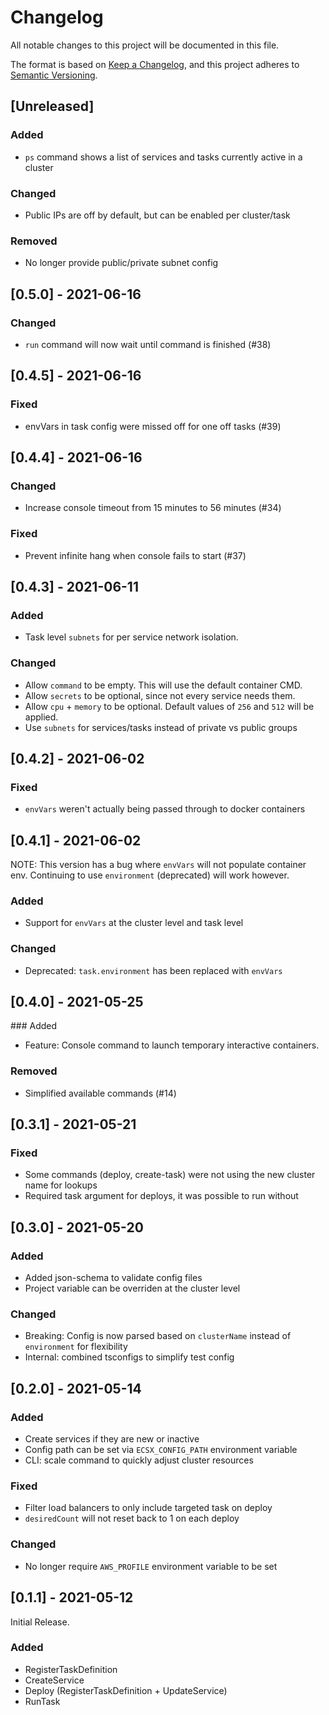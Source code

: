 # Changelog

All notable changes to this project will be documented in this file.

The format is based on [Keep a Changelog](https://keepachangelog.com/en/1.0.0/),
and this project adheres to [Semantic Versioning](https://semver.org/spec/v2.0.0.html).



## [Unreleased]

### Added

- `ps` command shows a list of services and tasks currently active in a cluster

### Changed

- Public IPs are off by default, but can be enabled per cluster/task

### Removed

- No longer provide public/private subnet config



## [0.5.0] - 2021-06-16

### Changed

- `run` command will now wait until command is finished (#38)



## [0.4.5] - 2021-06-16

### Fixed

- envVars in task config were missed off for one off tasks (#39)



## [0.4.4] - 2021-06-16

### Changed

- Increase console timeout from 15 minutes to 56 minutes (#34)

### Fixed

- Prevent infinite hang when console fails to start (#37)



## [0.4.3] - 2021-06-11

### Added

- Task level `subnets` for per service network isolation.

### Changed

- Allow `command` to be empty. This will use the default container CMD.
- Allow `secrets` to be optional, since not every service needs them.
- Allow `cpu` + `memory` to be optional. Default values of `256` and `512` will be applied.
- Use `subnets` for services/tasks instead of private vs public groups



## [0.4.2] - 2021-06-02

### Fixed

- `envVars` weren't actually being passed through to docker containers



## [0.4.1] - 2021-06-02

NOTE: This version has a bug where `envVars` will not populate container env. Continuing to use `environment` (deprecated) will work however.

### Added

- Support for `envVars` at the cluster level and task level

### Changed

- Deprecated: `task.environment` has been replaced with `envVars`



## [0.4.0] - 2021-05-25

### Added

- Feature: Console command to launch temporary interactive containers.

### Removed

- Simplified available commands (#14)



## [0.3.1] - 2021-05-21

### Fixed

- Some commands (deploy, create-task) were not using the new cluster name for lookups
- Required task argument for deploys, it was possible to run without



## [0.3.0] - 2021-05-20

### Added

- Added json-schema to validate config files
- Project variable can be overriden at the cluster level

### Changed

- Breaking: Config is now parsed based on `clusterName` instead of `environment` for flexibility
- Internal: combined tsconfigs to simplify test config



## [0.2.0] - 2021-05-14

### Added

- Create services if they are new or inactive
- Config path can be set via `ECSX_CONFIG_PATH` environment variable
- CLI: scale command to quickly adjust cluster resources

### Fixed

- Filter load balancers to only include targeted task on deploy
- `desiredCount` will not reset back to 1 on each deploy

### Changed

- No longer require `AWS_PROFILE` environment variable to be set



## [0.1.1] - 2021-05-12

Initial Release.

### Added

- RegisterTaskDefinition
- CreateService
- Deploy (RegisterTaskDefinition + UpdateService)
- RunTask
